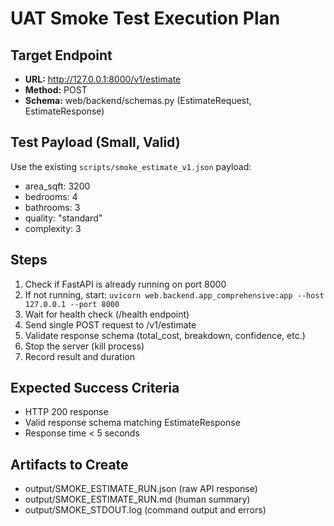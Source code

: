 # UAT Smoke Test Execution Plan

## Target Endpoint
- **URL:** http://127.0.0.1:8000/v1/estimate
- **Method:** POST
- **Schema:** web/backend/schemas.py (EstimateRequest, EstimateResponse)

## Test Payload (Small, Valid)
Use the existing `scripts/smoke_estimate_v1.json` payload:
- area_sqft: 3200
- bedrooms: 4
- bathrooms: 3
- quality: "standard"
- complexity: 3

## Steps
1. Check if FastAPI is already running on port 8000
2. If not running, start: `uvicorn web.backend.app_comprehensive:app --host 127.0.0.1 --port 8000`
3. Wait for health check (/health endpoint)
4. Send single POST request to /v1/estimate
5. Validate response schema (total_cost, breakdown, confidence, etc.)
6. Stop the server (kill process)
7. Record result and duration

## Expected Success Criteria
- HTTP 200 response
- Valid response schema matching EstimateResponse
- Response time < 5 seconds

## Artifacts to Create
- output/SMOKE_ESTIMATE_RUN.json (raw API response)
- output/SMOKE_ESTIMATE_RUN.md (human summary)
- output/SMOKE_STDOUT.log (command output and errors)
